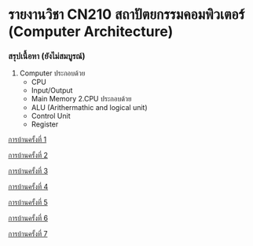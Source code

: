 # รายงานวิชา CN210 สถาปัตยกรรมคอมพิวเตอร์ (Computer Architecture)

### สรุปเนื้อหา (ยังไม่สมบูรณ์)

1. Computer ประกอบด้วย
   * CPU
   * Input/Output
   * Main Memory
2.CPU ประกอบด้วย
    * ALU (Arithermathic and logical unit)
    * Control Unit
    * Register
  
[การบ้านครั้งที่ 1](https://youtu.be/Tj96dnA5ybM)

[การบ้านครั้งที่ 2](https://youtu.be/K7KxPubbLcY)

[การบ้านครั้งที่ 3](https://youtu.be/kSDwzSKG6SQ)

[การบ้านครั้งที่ 4](https://youtu.be/IfmJNEMieOw)

[การบ้านครั้งที่ 5](https://youtu.be/PX9spgevC18)

[การบ้านครั้งที่ 6](https://youtu.be/FJwCxofdXOI)

[การบ้านครั้งที่ 7](https://youtu.be/CLlpdwgUzqw)
